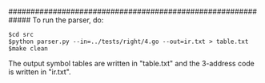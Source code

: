 #############################################################
To run the parser, do:

	$cd src
	$python parser.py --in=../tests/right/4.go --out=ir.txt > table.txt
	$make clean

The output symbol tables are written in "table.txt" and the 3-address code is written in "ir.txt".
